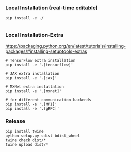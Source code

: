 ### Local Installation (real-time editable)
```
pip install -e ./


```

### Local Installation-Extra

https://packaging.python.org/en/latest/tutorials/installing-packages/#installing-setuptools-extras

```
# TensorFlow extra installation
pip install -e '.[tensorflow]'

# JAX extra installation
pip install -e '.[jax]'

# MXNet extra installation
pip install -e '.[mxnet]'

# for different communication backends
pip install -e '.[MPI]'
pip install -e '.[gRPC]'

```


### Release
```
pip install twine
python setup.py sdist bdist_wheel
twine check dist/*
twine upload dist/*

```